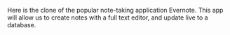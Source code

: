 Here is the clone of the popular note-taking application Evernote. This app will allow us to create notes with a full text editor, and update live to a database.


